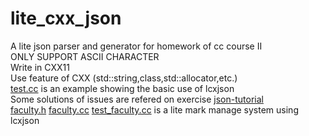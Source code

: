 # lite_cxx_json

A lite json parser and generator for homework of cc course II  
ONLY SUPPORT ASCII CHARACTER  
Write in CXX11  
Use feature of CXX (std::string,class,std::allocator,etc.)  
[test.cc](./test.cc) is an example showing the basic use of lcxjson  
Some solutions of issues are refered on exercise [json-tutorial](https://github.com/miloyip/json-tutorial)  
[faculty.h](./faculty.h) [faculty.cc](./faculty.cc) [test_faculty.cc](./test_faculty.cc) is a lite mark manage system using lcxjson  
